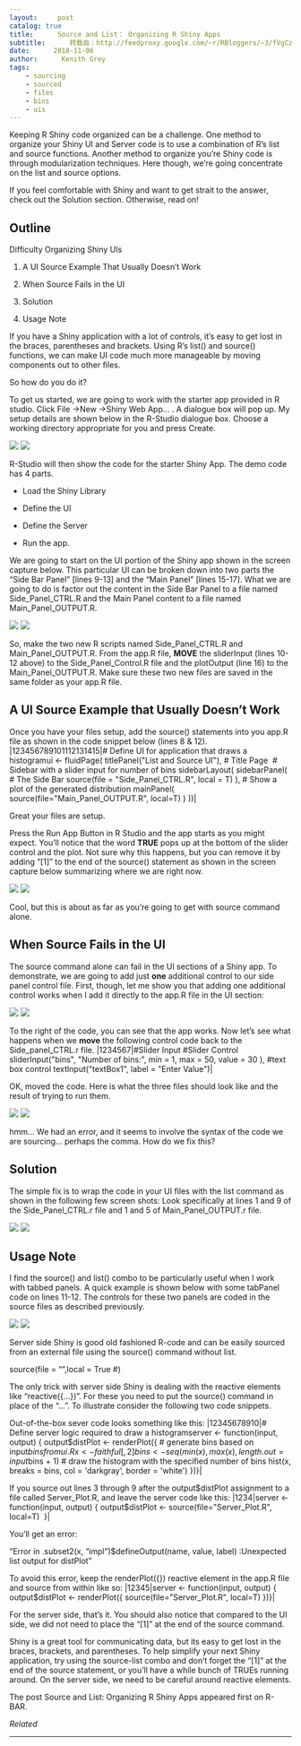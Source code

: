 ```yaml
---
layout:     post
catalog: true
title:      Source and List： Organizing R Shiny Apps
subtitle:      转载自：http://feedproxy.google.com/~r/RBloggers/~3/fVgCzxVsCYM/
date:      2018-11-06
author:      Kenith Grey
tags:
    - sourcing
    - sourced
    - files
    - bins
    - uis
---
```






Keeping R Shiny code organized can be a challenge. One method to organize your Shiny UI and Server code is to use a combination of R’s list and source functions. Another method to organize you’re Shiny code is through modularization techniques. Here though, we’re going concentrate on the list and source options.

If you feel comfortable with Shiny and want to get strait to the answer, check out the Solution section. Otherwise, read on!

## Outline

Difficulty Organizing Shiny UIs

1. A UI Source Example That Usually Doesn’t Work

1. When Source Fails in the UI

1. Solution

1. Usage Note


If you have a Shiny application with a lot of controls, it’s easy to get lost in the braces, parentheses and brackets. Using R’s list() and source() functions, we can make UI code much more manageable by moving components out to other files.

> 
So how do you do it?


To get us started, we are going to work with the starter app provided in R studio. Click File →New →Shiny Web App… . A dialogue box will pop up. My setup details are shown below in the R-Studio dialogue box. Choose a working directory appropriate for you and press Create.

![](https://i0.wp.com/cdn.r-bar.net/PID511/New-Shiny-App.jpg?w=456)
![](https://i0.wp.com/cdn.r-bar.net/PID511/New-Shiny-App.jpg?w=456)


R-Studio will then show the code for the starter Shiny App. The demo code has 4 parts.

- Load the Shiny Library

- Define the UI

- Define the Server

- Run the app.


We are going to start on the UI portion of the Shiny app shown in the screen capture below. This particular UI can be broken down into two parts the “Side Bar Panel” [lines 9-13] and the “Main Panel” [lines 15-17]. What we are going to do is factor out the content in the Side Bar Panel to a file named Side_Panel_CTRL.R and the Main Panel content to a file named Main_Panel_OUTPUT.R.

![](https://i2.wp.com/cdn.r-bar.net/PID511/Starter-Shiny-UI.gif?w=456)
![](https://i2.wp.com/cdn.r-bar.net/PID511/Starter-Shiny-UI.gif?w=456)


So, make the two new R scripts named Side_Panel_CTRL.R and Main_Panel_OUTPUT.R. From the app.R file, **MOVE** the sliderInput (lines 10-12 above) to the Side_Panel_Control.R file and the plotOutput (line 16) to the Main_Panel_OUTPUT.R. Make sure these two new files are saved in the same folder as your app.R file.

## A UI Source Example that Usually Doesn’t Work

Once you have your files setup, add the source() statements into you app.R file as shown in the code snippet below (lines 8 & 12).
|123456789101112131415|# Define UI for application that draws a histogramui <- fluidPage( titlePanel("List and Source UI"), # Title Page  # Sidebar with a slider input for number of bins sidebarLayout( sidebarPanel( # The Side Bar source(file = "Side_Panel_CTRL.R", local = T) ), # Show a plot of the generated distribution mainPanel( source(file="Main_Panel_OUTPUT.R", local=T) ) ))|

Great your files are setup.

Press the Run App Button in R Studio and the app starts as you might expect. You’ll notice that the word **TRUE** pops up at the bottom of the slider control and the plot. Not sure why this happens, but you can remove it by adding “[1]” to the end of the source() statement as shown in the screen capture below summarizing where we are right now.

![](https://i1.wp.com/cdn.r-bar.net/PID511/Shiny-UI-Source-1.gif?w=456)
![](https://i1.wp.com/cdn.r-bar.net/PID511/Shiny-UI-Source-1.gif?w=456)


Cool, but this is about as far as you’re going to get with source command alone.

## When Source Fails in the UI

The source command alone can fail in the UI sections of a Shiny app. To demonstrate, we are going to add just **one** additional control to our side panel control file. First, though, let me show you that adding one additional control works when I add it directly to the app.R file in the UI section:

![](https://i0.wp.com/cdn.r-bar.net/PID511/Working-Shiny-Two-Controls.gif?w=456)
![](https://i0.wp.com/cdn.r-bar.net/PID511/Working-Shiny-Two-Controls.gif?w=456)


To the right of the code, you can see that the app works. Now let’s see what happens when we **move** the following control code back to the Side_panel_CTRL.r file.
|1234567|#Slider Input #Slider Control sliderInput("bins", "Number of bins:", min = 1, max = 50, value = 30 ), #text box control textInput("textBox1", label = "Enter Value")|

OK, moved the code. Here is what the three files should look like and the result of trying to run them.

![](https://i0.wp.com/cdn.r-bar.net/PID511/Shiny-UI-With-Source-Error.gif?w=456)
![](https://i0.wp.com/cdn.r-bar.net/PID511/Shiny-UI-With-Source-Error.gif?w=456)


hmm… We had an error, and it seems to involve the syntax of the code we are sourcing… perhaps the comma. How do we fix this?

## Solution

The simple fix is to wrap the code in your UI files with the list command as shown in the following few screen shots: Look specifically at lines 1 and 9 of the Side_Panel_CTRL.r file and 1 and 5 of Main_Panel_OUTPUT.r file.

![](https://i1.wp.com/cdn.r-bar.net/PID511/Working-Shiny-Two-Controls-Sourced.gif?w=456)
![](https://i1.wp.com/cdn.r-bar.net/PID511/Working-Shiny-Two-Controls-Sourced.gif?w=456)


## Usage Note

I find the source() and list() combo to be particularly useful when I work with tabbed panels. A quick example is shown below with some tabPanel code on lines 11-12. The controls for these two panels are coded in the source files as described previously.

![](https://i2.wp.com/cdn.r-bar.net/PID511/Source-List-TabPanel-Example.gif?w=456)
![](https://i2.wp.com/cdn.r-bar.net/PID511/Source-List-TabPanel-Example.gif?w=456)


Server side Shiny is good old fashioned R-code and can be easily sourced from an external file using the source() command without list.

> 
source(file = “”,local = True #)


The only trick with server side Shiny is dealing with the reactive elements like “reactive({…})”. For these you need to put the source() command in place of the “…”. To illustrate consider the following two code snippets.

Out-of-the-box sever code looks something like this:
|12345678910|# Define server logic required to draw a histogramserver <- function(input, output) { output$distPlot <- renderPlot({ # generate bins based on input$bins from ui.R x <- faithful[, 2] bins <- seq(min(x), max(x), length.out = input$bins + 1) # draw the histogram with the specified number of bins hist(x, breaks = bins, col = 'darkgray', border = 'white') })}|

If you source out lines 3 through 9 after the output$distPlot assignment to a file called Server_Plot.R, and leave the server code like this:
|1234|server <- function(input, output) { output$distPlot <- source(file="Server_Plot.R", local=T)  }|

You’ll get an error:

> 
“Error in .subset2(x, “impl”)$defineOutput(name, value, label) :Unexpected list output for distPlot”


To avoid this error, keep the renderPlot({}) reactive element in the app.R file and source from within like so:
|12345|server <- function(input, output) { output$distPlot <- renderPlot({ source(file="Server_Plot.R", local=T) })}|

For the server side, that’s it. You should also notice that compared to the UI side, we did not need to place the “[1]” at the end of the source command.

Shiny is a great tool for communicating data, but its easy to get lost in the braces, brackets, and parentheses. To help simplify your next Shiny application, try using the source-list combo and don’t forget the “[1]” at the end of the source statement, or you’ll have a while bunch of TRUEs running around. On the server side, we need to be careful around reactive elements.

The post Source and List: Organizing R Shiny Apps appeared first on R-BAR.


*Related*








---
